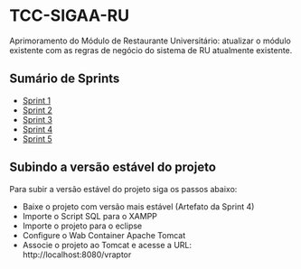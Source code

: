 # TCC-SIGAA-RU
Aprimoramento do Módulo de Restaurante Universitário: atualizar o módulo existente com as regras de negócio do sistema de RU atualmente existente.

<h2>Sumário de Sprints</h2>

<ul>
  <li><a href="https://github.com/vitorcardoso98/TCC-SIGAA/tree/master/RU/Sprint1"> Sprint 1 </a></li>
  <li><a href="https://github.com/vitorcardoso98/TCC-SIGAA/tree/master/RU/Sprint2"> Sprint 2 </a></li>
  <li><a href="https://github.com/vitorcardoso98/TCC-SIGAA/tree/master/RU/Sprint3"> Sprint 3 </a></li>
  <li><a href="https://github.com/vitorcardoso98/TCC-SIGAA/tree/master/RU/Sprint4"> Sprint 4 </a></li>
  <li><a href="https://github.com/vitorcardoso98/TCC-SIGAA/tree/master/RU/Sprint5"> Sprint 5 </a></li>
</ul>

<h2>Subindo a versão estável do projeto</h2>
<p> Para subir a versão estável do projeto siga os passos abaixo:<p/>
<ul>
  <li>Baixe o projeto com versão mais estável (Artefato da Sprint 4)</li>
  <li>Importe o Script SQL para o XAMPP</li>
  <li>Importe o projeto para o eclipse</li>
  <li>Configure o Wab Container Apache Tomcat</li>
  <li>Associe o projeto ao Tomcat e acesse a URL: http://localhost:8080/vraptor</li>
</ul>
